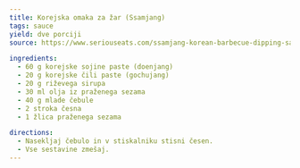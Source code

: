 ```yaml
---
title: Korejska omaka za žar (Ssamjang)
tags: sauce
yield: dve porciji
source: https://www.seriouseats.com/ssamjang-korean-barbecue-dipping-sauce

ingredients:
  - 60 g korejske sojine paste (doenjang)
  - 20 g korejske čili paste (gochujang)
  - 20 g riževega sirupa
  - 30 ml olja iz praženega sezama
  - 40 g mlade čebule
  - 2 stroka česna
  - 1 žlica praženega sezama

directions:
  - Nasekljaj čebulo in v stiskalniku stisni česen.
  - Vse sestavine zmešaj.
---
```


<Recipe :data="$frontmatter" />
